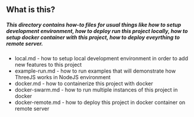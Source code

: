 ## What is this?
##### This directory contains how-to files for usual things like how to setup development environment, how to deploy run this project locally, how to setup docker container with this project, how to deploy eveyrthing to remote server.

* local.md - how to setup local development environment in order to add new features to this project
* example-run.md - how to run examples that will demonstrate how ThreeJS works in NodeJS environment
* docker.md - how to containerize this project with docker
* docker-swarm.md - how to run multiple instances of this project in docker
* docker-remote.md - how to deploy this project in docker container on remote server